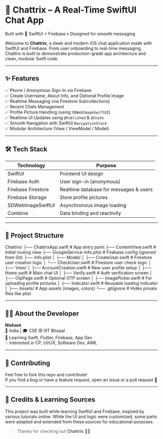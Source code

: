 # 💬 Chattrix – A Real-Time SwiftUI Chat App  
Built with 💙 SwiftUI + Firebase • Designed for smooth messaging

Welcome to **Chattrix**, a sleek and modern iOS chat application made with SwiftUI and Firebase. From user onboarding to real-time messaging, Chattrix is built to demonstrate production-grade app architecture and clean, modular Swift code.

---

## ✨ Features

✅ Phone / Anonymous Sign-In via Firebase  
✅ Create Username, About Info, and Optional Profile Image  
✅ Realtime Messaging (via Firestore Subcollections)  
✅ Recent Chats Management  
✅ Profile Picture Handling (using `SDWebImageSwiftUI`)  
✅ Realtime UI Updates using `@Published` & `@State`  
✅ Smooth Navigation with SwiftUI `NavigationStack`  
✅ Modular Architecture (View / ViewModel / Model)

---

## 🛠️ Tech Stack

| Technology             | Purpose                                 |
|------------------------|-----------------------------------------|
| SwiftUI                | Frontend UI design                      |
| Firebase Auth          | User sign-in (anonymous)                |
| Firebase Firestore     | Realtime database for messages & users |
| Firebase Storage       | Store profile pictures                  |
| SDWebImageSwiftUI      | Asynchronous image loading              |
| Combine                | Data binding and reactivity             |

---

## 📂 Project Structure

Chattrix/
├── ChattrixApp.swift # App entry point
├── ContentView.swift # Initial routing view
├── GoogleService-Info.plist # Firebase config (ignored from Git)
├── Info.plist
│
├── Model/
│ ├── CreateUser.swift # Firestore user creation logic
│ └── CheckUser.swift # Firestore user check logic
│
├── View/
│ ├── AccountCreation.swift # New user profile setup
│ ├── Home.swift # Main chat UI
│ ├── Verify.swift # Auth verification screen
│ ├── OtpPage.swift # Optional OTP screen
│ ├── ImagePicker.swift # For uploading profile pictures
│ ├── Indicator.swift # Reusable loading indicator
│
├── Assets/ # App assets (images, colors)
└── .gitignore # Hides private files like plist



---

## 👨‍💻 About the Developer

**Nishant**  
📍 India | 🎓 CSE @ IIIT Bhopal  
🚀 Learning Swift, Flutter, Firebase, App Dev  
💡 Interested in CP, UI/UX, Software Dev, AIML

---

## 🤝 Contributing

Feel free to fork this repo and contribute!  
If you find a bug or have a feature request, open an issue or a pull request 🚀

---

## 🙏 Credits & Learning Sources

This project was built while learning SwiftUI and Firebase, inspired by various tutorials online.
While the UI and logic were customized, some parts were adapted and extended from these sources for educational purposes.

> Thanks for checking out **Chattrix** 💬✨
